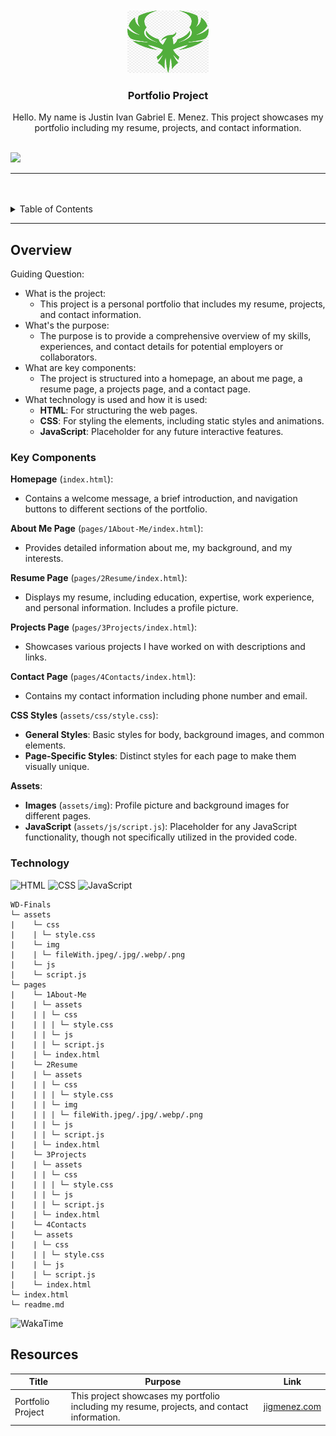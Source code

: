 <a name="readme-top">

<br/>

<br />
<div align="center">
  <a href="https://github.com/JigMenez/">
    <img src="./assets/img/Phoenix Logo.jpg" alt="Nyebe" width="130" height="100">
  </a>
  <h3 align="center">Portfolio Project</h3>
</div>

<div align="center">
  Hello. My name is Justin Ivan Gabriel E. Menez. This project showcases my portfolio including my resume, projects, and contact information.
</div>

<br />

![](https://visit-counter.vercel.app/counter.png?page=JigMenez/WD-Final-Activity)

---

<br />
<br />

<details>
  <summary>Table of Contents</summary>
  <ol>
    <li>
      <a href="#overview">Overview</a>
      <ol>
        <li>
          <a href="#key-components">Key Components</a>
        </li>
        <li>
          <a href="#technology">Technology</a>
        </li>
      </ol>
    </li>
    <li>
      <a href="#resources">Resources</a>
    </li>
  </ol>
</details>

---

## Overview

Guiding Question:
- What is the project:
  - This project is a personal portfolio that includes my resume, projects, and contact information.
- What's the purpose:
  - The purpose is to provide a comprehensive overview of my skills, experiences, and contact details for potential employers or collaborators.
- What are key components:
  - The project is structured into a homepage, an about me page, a resume page, a projects page, and a contact page.
- What technology is used and how it is used:
  - **HTML**: For structuring the web pages.
  - **CSS**: For styling the elements, including static styles and animations.
  - **JavaScript**: Placeholder for any future interactive features.

### Key Components

**Homepage** (`index.html`):
  - Contains a welcome message, a brief introduction, and navigation buttons to different sections of the portfolio.

**About Me Page** (`pages/1About-Me/index.html`):
  - Provides detailed information about me, my background, and my interests.

**Resume Page** (`pages/2Resume/index.html`):
  - Displays my resume, including education, expertise, work experience, and personal information. Includes a profile picture.

**Projects Page** (`pages/3Projects/index.html`):
  - Showcases various projects I have worked on with descriptions and links.

**Contact Page** (`pages/4Contacts/index.html`):
  - Contains my contact information including phone number and email.

**CSS Styles** (`assets/css/style.css`):
  - **General Styles**: Basic styles for body, background images, and common elements.
  - **Page-Specific Styles**: Distinct styles for each page to make them visually unique.
  
**Assets**:
  - **Images** (`assets/img`): Profile picture and background images for different pages.
  - **JavaScript** (`assets/js/script.js`): Placeholder for any JavaScript functionality, though not specifically utilized in the provided code.

### Technology

![HTML](https://img.shields.io/badge/HTML-E34F26?style=for-the-badge&logo=html5&logoColor=white)
![CSS](https://img.shields.io/badge/CSS-1572B6?style=for-the-badge&logo=css3&logoColor=white)
![JavaScript](https://img.shields.io/badge/JavaScript-F7DF1E?style=for-the-badge&logo=javascript&logoColor=white)

```
WD-Finals
└─ assets
|    └─ css
|    | └─ style.css
|    └─ img
|    | └─ fileWith.jpeg/.jpg/.webp/.png
|    └─ js
|    └─ script.js
└─ pages
|    └─ 1About-Me
|    | └─ assets
|    | | └─ css
|    | | | └─ style.css
|    | | └─ js
|    | | └─ script.js
|    | └─ index.html
|    └─ 2Resume
|    | └─ assets
|    | | └─ css
|    | | | └─ style.css
|    | | └─ img
|    | | | └─ fileWith.jpeg/.jpg/.webp/.png
|    | | └─ js
|    | | └─ script.js
|    | └─ index.html
|    └─ 3Projects
|    | └─ assets
|    | | └─ css
|    | | | └─ style.css
|    | | └─ js
|    | | └─ script.js
|    | └─ index.html
|    └─ 4Contacts
|    └─ assets
|    | └─ css
|    | | └─ style.css
|    | └─ js
|    | └─ script.js
|    └─ index.html
└─ index.html
└─ readme.md
```

![WakaTime](https://wakatime.com/@Jig_Menez09)


## Resources
| Title | Purpose | Link |
|-|-|-|
| Portfolio Project | This project showcases my portfolio including my resume, projects, and contact information. | [jigmenez.com](https://jigmenez.github.io/WD-Final-Activity/) |

